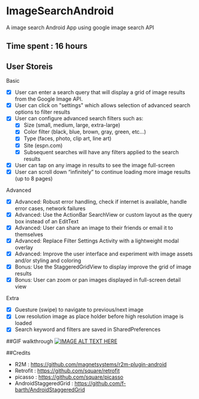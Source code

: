 # ImageSearchAndroid
A image search Android App using google image search API

## Time spent : 16 hours

## User Storeis
Basic
* [x] User can enter a search query that will display a grid of image results from the Google Image API.
* [x] User can click on "settings" which allows selection of advanced search options to filter results
* [x] User can configure advanced search filters such as:
  * [x] Size (small, medium, large, extra-large)
  * [x] Color filter (black, blue, brown, gray, green, etc...)
  * [x] Type (faces, photo, clip art, line art)
  * [x] Site (espn.com)
  * [x] Subsequent searches will have any filters applied to the search results
* [x] User can tap on any image in results to see the image full-screen
* [x] User can scroll down “infinitely” to continue loading more image results (up to 8 pages)

Advanced
* [x] Advanced: Robust error handling, check if internet is available, handle error cases, network failures
* [x] Advanced: Use the ActionBar SearchView or custom layout as the query box instead of an EditText
* [x] Advanced: User can share an image to their friends or email it to themselves
* [x] Advanced: Replace Filter Settings Activity with a lightweight modal overlay
* [x] Advanced: Improve the user interface and experiment with image assets and/or styling and coloring
* [x] Bonus: Use the StaggeredGridView to display improve the grid of image results
* [x] Bonus: User can zoom or pan images displayed in full-screen detail view

Extra
* [x] Guesture (swipe) to navigate to previous/next image
* [x] Low resolution image as place holder before high resolution image is loaded 
* [x] Search keyword and filters are saved in SharedPreferences

##GIF walkthrough
[![IMAGE ALT TEXT HERE](http://img.youtube.com/vi/MFf8syyke_A/0.jpg)](http://www.youtube.com/watch?v=MFf8syyke_A)

##Credits
* R2M : https://github.com/magnetsystems/r2m-plugin-android
* Retrofit : https://github.com/square/retrofit
* picasso : https://github.com/square/picasso
* AndroidStaggeredGrid : https://github.com/f-barth/AndroidStaggeredGrid
